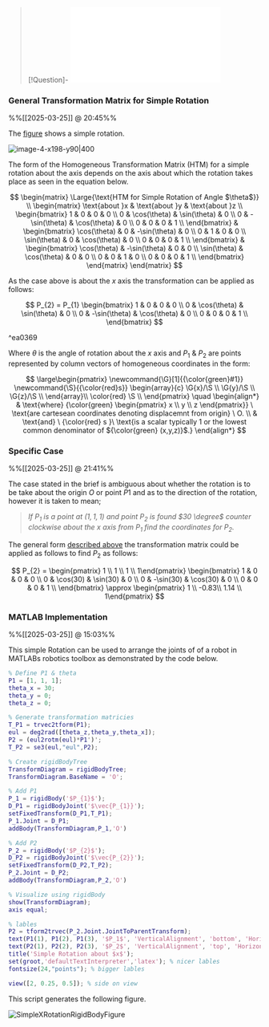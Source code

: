 > [!Question]-
> ![3. Consider the rotation about x of P1 to P2](Questions.md#3.%20Consider%20the%20rotation%20about%20x%20of%20P1%20to%20P2)

### General Transformation Matrix for Simple Rotation
%%[[2025-03-25]] @ 20:45%%

The [figure](image-4-x199-y336.png) shows a simple rotation.

![image-4-x198-y90|400](image-4-x198-y90.png)

The form of the Homogeneous Transformation Matrix (HTM) for a simple rotation about the axis depends on the axis about which the rotation takes place as seen in the equation below.

$$
\begin{matrix}
\Large{\text{HTM for Simple Rotation of Angle $\theta$}} \\
\begin{matrix}
\text{about }x &
\text{about }y &
\text{about }z \\
\begin{bmatrix}
1 & 0 & 0 & 0 \\
0 & \cos(\theta) & \sin(\theta) & 0 \\
0 & -\sin(\theta) & \cos(\theta) & 0 \\
0 & 0 & 0 & 1 \\
\end{bmatrix} &
\begin{bmatrix}
\cos(\theta) & 0 & -\sin(\theta) & 0 \\
0 & 1 & 0 & 0 \\
\sin(\theta) & 0 & \cos(\theta) & 0 \\
0 & 0 & 0 & 1 \\
\end{bmatrix} &
\begin{bmatrix}
\cos(\theta) & -\sin(\theta) & 0 & 0 \\
\sin(\theta) & \cos(\theta) & 0 & 0 \\
0 & 0 & 1 & 0 \\
0 & 0 & 0 & 1 \\
\end{bmatrix}
\end{matrix}
\end{matrix}
$$

As the case above is about the $x$ axis the transformation can be applied as follows:

$$
P_{2} = P_{1}
\begin{bmatrix}
1 & 0 & 0 & 0 \\
0 & \cos(\theta) & \sin(\theta) & 0 \\
0 & -\sin(\theta) & \cos(\theta) & 0 \\
0 & 0 & 0 & 1 \\
\end{bmatrix}
$$

^ea0369

Where $\theta$ is the angle of rotation about the $x$ axis and $P_{1}$ & $P_{2}$ are points represented by column vectors of homogeneous coordinates in the form:

$$
\large\begin{pmatrix}
\newcommand{\G}[1]{{\color{green}#1}}
\newcommand{\S}{{\color{red}s}}
\begin{array}{c}
\G{x}/\S \\
\G{y}/\S \\
\G{z}/\S \\
\end{array}\\
\color{red}
\S \\
\end{pmatrix}
\quad
\begin{align*}
& \text{where}
{\color{green} \begin{pmatrix} x \\ y \\ z \end{pmatrix}}
\ \text{are cartesean coordinates denoting displacemnt from origin} \ O. \\
& \text{and} \ {\color{red} s }\ \text{is a scalar typically 1 or the lowest common denominator of ${\color{green} (x,y,z)}$.}
\end{align*}
$$

### Specific Case
%%[[2025-03-25]] @ 21:41%%

The case stated in the brief is ambiguous about whether the rotation is to be take about the origin $O$ or point $P1$ and as to the direction of the rotation, however it is taken to mean;

> *If $P_{1}$ is a point at $(1,1,1)$ and point $P_{2}$ is found $30 \degree$ counter clockwise about the $x$ axis from $P_{1}$ find the coordinates for $P_2$.*

The general form [described above](#^ea0369) the transformation matrix could be applied as follows to find $P_{2}$ as follows:

$$
P_{2} =
\begin{pmatrix} 1 \\ 1 \\ 1 \\ 1\end{pmatrix}
\begin{bmatrix}
1 & 0 & 0 & 0 \\
0 & \cos(30) & \sin(30) & 0 \\
0 & -\sin(30) & \cos(30) & 0 \\
0 & 0 & 0 & 1 \\
\end{bmatrix}
\approx
\begin{pmatrix} 1 \\ -0.83\\ 1.14 \\ 1\end{pmatrix}
$$

### MATLAB Implementation
%%[[2025-03-25]] @ 15:03%%

This simple Rotation can be used to arrange the joints of of a robot in MATLABs robotics toolbox as demonstrated by the code below.

```MATLAB title="Q2b_Simple_Rotation.m"
% Define P1 & theta
P1 = [1, 1, 1];
theta_x = 30;
theta_y = 0;
theta_z = 0;

% Generate transformation matricies
T_P1 = trvec2tform(P1);
eul = deg2rad([theta_z,theta_y,theta_x]);
P2 = (eul2rotm(eul)*P1')';
T_P2 = se3(eul,"eul",P2);

% Create rigidBodyTree
TransformDiagram = rigidBodyTree;
TransformDiagram.BaseName = 'O';

% Add P1
P_1 = rigidBody('$P_{1}$');
D_P1 = rigidBodyJoint('$\vec{P_{1}}');
setFixedTransform(D_P1,T_P1);
P_1.Joint = D_P1;
addBody(TransformDiagram,P_1,'O')

% Add P2
P_2 = rigidBody('$P_{2}$');
D_P2 = rigidBodyJoint('$\vec{P_{2}}');
setFixedTransform(D_P2,T_P2);
P_2.Joint = D_P2;
addBody(TransformDiagram,P_2,'O')

% Visualize using rigidBody
show(TransformDiagram);
axis equal;

% lables
P2 = tform2trvec(P_2.Joint.JointToParentTransform);
text(P1(1), P1(2), P1(3), '$P_1$', 'VerticalAlignment', 'bottom', 'HorizontalAlignment', 'right');
text(P2(1), P2(2), P2(3), '$P_2$', 'VerticalAlignment', 'top', 'HorizontalAlignment', 'left');
title('Simple Rotation about $x$');
set(groot,'defaultTextInterpreter','latex'); % nicer lables
fontsize(24,"points"); % bigger lables

view([2, 0.25, 0.5]); % side on view
```

This script generates the following figure.

![SimpleXRotationRigidBodyFigure](SimpleXRotationRigidBodyFigure.svg)
